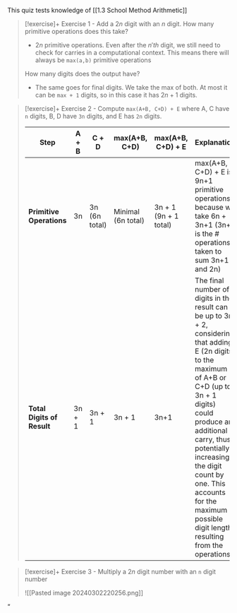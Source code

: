 This quiz tests knowledge of [[1.3 School Method Arithmetic]]

> [!exercise]+ Exercise 1 - Add a $2n$ digit with an $n$ digit. 
> How many primitive operations does this take? 
> -  $2n$ primitive operations. Even after the $n'th$ digit, we still need to check for carries in a computational context. This means there will always be `max(a,b)` primitive operations
>   
> How many digits does the output have?
> - The same goes for final digits. We take the max of both. At most it can be `max + 1` digits, so in this case it has $2n+1$ digits.
> 


> [!exercise]+ Exercise 2 - Compute `max(A+B, C+D) + E` where A, C have `n` digits, B, D have `3n` digits, and E has `2n` digits.
>
> | Step                       | A + B  | C + D         | max(A+B, C+D)      | max(A+B, C+D) + E     | Explanation                                                                                                                   |
> | -------------------------- | ------ | ------------- | ------------------ | --------------------- | ----------------------------------------------------------------------------------------------------------------------------- |
> | **Primitive Operations**   | 3n     | 3n (6n total) | Minimal (6n total) | 3n + 1 (9n + 1 total) | max(A+B, C+D) + E is 9n+1 primitive operations, because we take 6n + 3n+1 (3n+1 is the # operations taken to sum 3n+1 and 2n) |
> | **Total Digits of Result** | 3n + 1 | 3n + 1        | 3n + 1             | 3n+1                  | The final number of digits in the result can be up to 3n + 2, considering that adding E (2n digits) to the maximum of A+B or C+D (up to 3n + 1 digits) could produce an additional carry, thus potentially increasing the digit count by one. This accounts for the maximum possible digit length resulting from the operations. |



> [!exercise]+ Exercise 3 - Multiply a $2n$ digit number with an `n` digit number
> 
> ![[Pasted image 20240302220256.png]]


“